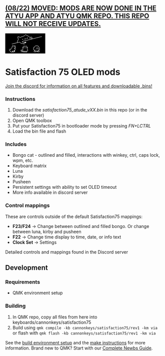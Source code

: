## [(08/22) MOVED: MODS ARE NOW DONE IN THE ATYU APP AND ATYU QMK REPO. THIS REPO WILL NOT RECEIVE UPDATES.](https://github.com/atude/atyu-app)

![](https://raw.githubusercontent.com/atude/sat75-oled-mods/main/banner.png)

# Satisfaction 75 OLED mods

[Join the discord for information on all features and downloadable .bins!](https://discord.gg/MddWhNPpkB)

### Instructions

1. Download the *satisfaction75_atude_vXX.bin* in this repo (or in the discord server)
1. Open QMK toolbox
1. Put your Satisfaction75 in bootloader mode by pressing *FN+LCTRL*
1. Load the bin file and flash

### Includes

- Bongo cat - outlined and filled, interactions with winkey, ctrl, caps lock, wpm, etc.
- Keyboard matrix
- Luna
- Kirby
- Pusheen
- Persistent settings with ability to set OLED timeout
- More info available in discord server

### Control mappings

These are controls outside of the default Satisfaction75 mappings:

- **F23/F24** -> Change between outlined and filled bongo. Or change between luna, kirby and pusheen
- **F22** -> Change time display to time, date, or info text
- **Clock Set** -> Settings

Detailed controls and mappings found in the Discord server

## Development

### Requirements

- QMK environment setup

### Building

1. In QMK repo, copy all files from here into keyboards/cannonkeys/satisfaction75
2. Build using `qmk compile -kb cannonkeys/satisfaction75/rev1 -km via` or flash with `qmk flash -kb cannonkeys/satisfaction75/rev1 -km via`

See the [build environment setup](https://docs.qmk.fm/#/getting_started_build_tools) and the [make instructions](https://docs.qmk.fm/#/getting_started_make_guide) for more information. Brand new to QMK? Start with our [Complete Newbs Guide](https://docs.qmk.fm/#/newbs).

